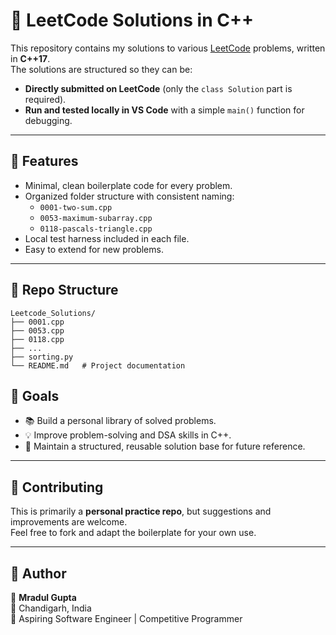 # 📘 LeetCode Solutions in C++

This repository contains my solutions to various [LeetCode](https://leetcode.com/) problems, written in **C++17**.  
The solutions are structured so they can be:

- **Directly submitted on LeetCode** (only the `class Solution` part is required).  
- **Run and tested locally in VS Code** with a simple `main()` function for debugging.  

---

## 🔹 Features
- Minimal, clean boilerplate code for every problem.  
- Organized folder structure with consistent naming:
  - `0001-two-sum.cpp`
  - `0053-maximum-subarray.cpp`
  - `0118-pascals-triangle.cpp`
- Local test harness included in each file.  
- Easy to extend for new problems.  

---

## 🔹 Repo Structure

```text
Leetcode_Solutions/
├── 0001.cpp
├── 0053.cpp
├── 0118.cpp
├── ...
├── sorting.py
└── README.md   # Project documentation
```
## 🔹 Goals
- 📚 Build a personal library of solved problems.  
- 💡 Improve problem-solving and DSA skills in C++.  
- 🚀 Maintain a structured, reusable solution base for future reference.  

---

## 🔹 Contributing
This is primarily a **personal practice repo**, but suggestions and improvements are welcome.  
Feel free to fork and adapt the boilerplate for your own use.  

---

## 📌 Author
👤 **Mradul Gupta**  
📍 Chandigarh, India  
🎯 Aspiring Software Engineer | Competitive Programmer  
